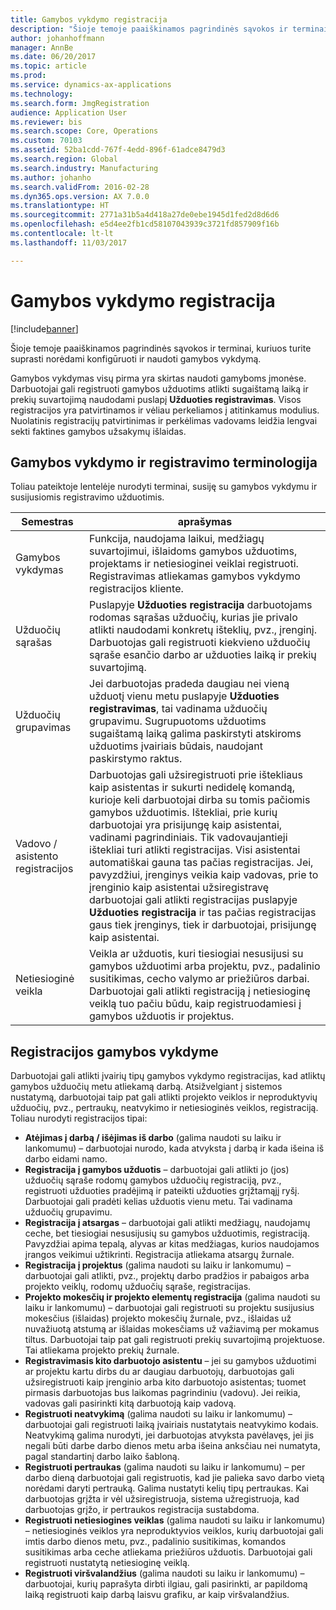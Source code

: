 ```yaml
---
title: Gamybos vykdymo registracija
description: "Šioje temoje paaiškinamos pagrindinės sąvokos ir terminai, kuriuos turite suprasti norėdami konfigūruoti ir naudoti gamybos vykdymą."
author: johanhoffmann
manager: AnnBe
ms.date: 06/20/2017
ms.topic: article
ms.prod: 
ms.service: dynamics-ax-applications
ms.technology: 
ms.search.form: JmgRegistration
audience: Application User
ms.reviewer: bis
ms.search.scope: Core, Operations
ms.custom: 70103
ms.assetid: 52ba1cdd-767f-4edd-896f-61adce8479d3
ms.search.region: Global
ms.search.industry: Manufacturing
ms.author: johanho
ms.search.validFrom: 2016-02-28
ms.dyn365.ops.version: AX 7.0.0
ms.translationtype: HT
ms.sourcegitcommit: 2771a31b5a4d418a27de0ebe1945d1fed2d8d6d6
ms.openlocfilehash: e5d4ee2fb1cd58107043939c3721fd857909f16b
ms.contentlocale: lt-lt
ms.lasthandoff: 11/03/2017

---
```


# <a name="registration-for-manufacturing-execution"></a>Gamybos vykdymo registracija

[!include[banner](../includes/banner.md)]


Šioje temoje paaiškinamos pagrindinės sąvokos ir terminai, kuriuos turite suprasti norėdami konfigūruoti ir naudoti gamybos vykdymą. 

Gamybos vykdymas visų pirma yra skirtas naudoti gamyboms įmonėse. Darbuotojai gali registruoti gamybos užduotims atlikti sugaištamą laiką ir prekių suvartojimą naudodami puslapį **Užduoties registravimas**. Visos registracijos yra patvirtinamos ir vėliau perkeliamos į atitinkamus modulius. Nuolatinis registracijų patvirtinimas ir perkėlimas vadovams leidžia lengvai sekti faktines gamybos užsakymų išlaidas.

## <a name="manufacturing-execution-and-registration-terminology"></a>Gamybos vykdymo ir registravimo terminologija
Toliau pateiktoje lentelėje nurodyti terminai, susiję su gamybos vykdymu ir susijusiomis registravimo užduotimis.

| Semestras                          | aprašymas                                                                                                                                                                                                                                                                                                                                                                                                                                                                                                                                                                                           |
|-------------------------------|-------------------------------------------------------------------------------------------------------------------------------------------------------------------------------------------------------------------------------------------------------------------------------------------------------------------------------------------------------------------------------------------------------------------------------------------------------------------------------------------------------------------------------------------------------------------------------------------------------|
| Gamybos vykdymas       | Funkcija, naudojama laikui, medžiagų suvartojimui, išlaidoms gamybos užduotims, projektams ir netiesioginei veiklai registruoti. Registravimas atliekamas gamybos vykdymo registracijos kliente.                                                                                                                                                                                                                                                                                                                                                                                                   |
| Užduočių sąrašas                      | Puslapyje **Užduoties registracija** darbuotojams rodomas sąrašas užduočių, kurias jie privalo atlikti naudodami konkretų išteklių, pvz., įrenginį. Darbuotojas gali registruoti kiekvieno užduočių sąraše esančio darbo ar užduoties laiką ir prekių suvartojimą.                                                                                                                                                                                                                                                                                                                                                                           |
| Užduočių grupavimas                  | Jei darbuotojas pradeda daugiau nei vieną užduotį vienu metu puslapyje **Užduoties registravimas**, tai vadinama užduočių grupavimu. Sugrupuotoms užduotims sugaištamą laiką galima paskirstyti atskiroms užduotims įvairiais būdais, naudojant paskirstymo raktus.                                                                                                                                                                                                                                                                                                                                                         |
| Vadovo / asistento registracijos | Darbuotojas gali užsiregistruoti prie ištekliaus kaip asistentas ir sukurti nedidelę komandą, kurioje keli darbuotojai dirba su tomis pačiomis gamybos užduotimis. Ištekliai, prie kurių darbuotojai yra prisijungę kaip asistentai, vadinami pagrindiniais. Tik vadovaujantieji ištekliai turi atlikti registracijas. Visi asistentai automatiškai gauna tas pačias registracijas. Jei, pavyzdžiui, įrenginys veikia kaip vadovas, prie to įrenginio kaip asistentai užsiregistravę darbuotojai gali atlikti registracijas puslapyje **Užduoties registracija** ir tas pačias registracijas gaus tiek įrenginys, tiek ir darbuotojai, prisijungę kaip asistentai. |
| Netiesioginė veikla             | Veikla ar užduotis, kuri tiesiogiai nesusijusi su gamybos užduotimi arba projektu, pvz., padalinio susitikimas, cecho valymo ar priežiūros darbai. Darbuotojai gali atlikti registraciją į netiesioginę veiklą tuo pačiu būdu, kaip registruodamiesi į gamybos užduotis ir projektus.                                                                                                                                                                                                                                                                                                |

## <a name="registrations-in-manufacturing-execution"></a>Registracijos gamybos vykdyme
Darbuotojai gali atlikti įvairių tipų gamybos vykdymo registracijas, kad atliktų gamybos užduočių metu atliekamą darbą. Atsižvelgiant į sistemos nustatymą, darbuotojai taip pat gali atlikti projekto veiklos ir neproduktyvių užduočių, pvz., pertraukų, neatvykimo ir netiesioginės veiklos, registraciją. Toliau nurodyti registracijos tipai:

-   **Atėjimas į darbą / išėjimas iš darbo** (galima naudoti su laiku ir lankomumu) – darbuotojai nurodo, kada atvyksta į darbą ir kada išeina iš darbo eidami namo.
-   **Registracija į gamybos užduotis** – darbuotojai gali atlikti jo (jos) užduočių sąraše rodomų gamybos užduočių registraciją, pvz., registruoti užduoties pradėjimą ir pateikti užduoties grįžtamąjį ryšį. Darbuotojai gali pradėti kelias užduotis vienu metu. Tai vadinama užduočių grupavimu.
-   **Registracija į atsargas** – darbuotojai gali atlikti medžiagų, naudojamų ceche, bet tiesiogiai nesusijusių su gamybos užduotimis, registraciją. Pavyzdžiai apima tepalą, alyvas ar kitas medžiagas, kurios naudojamos įrangos veikimui užtikrinti. Registracija atliekama atsargų žurnale.
-   **Registracija į projektus** (galima naudoti su laiku ir lankomumu) – darbuotojai gali atlikti, pvz., projektų darbo pradžios ir pabaigos arba projekto veiklų, rodomų užduočių sąraše, registracijas.
-   **Projekto mokesčių ir projekto elementų registracija** (galima naudoti su laiku ir lankomumu) – darbuotojai gali registruoti su projektu susijusius mokesčius (išlaidas) projekto mokesčių žurnale, pvz., išlaidas už nuvažiuotą atstumą ar išlaidas mokesčiams už važiavimą per mokamus tiltus. Darbuotojai taip pat gali registruoti prekių suvartojimą projektuose. Tai atliekama projekto prekių žurnale.
-   **Registravimasis kito darbuotojo asistentu** – jei su gamybos užduotimi ar projektu kartu dirbs du ar daugiau darbuotojų, darbuotojas gali užsiregistruoti kaip įrenginio arba kito darbuotojo asistentas; tuomet pirmasis darbuotojas bus laikomas pagrindiniu (vadovu). Jei reikia, vadovas gali pasirinkti kitą darbuotoją kaip vadovą.
-   **Registruoti neatvykimą** (galima naudoti su laiku ir lankomumu) – darbuotojai gali registruoti laiką įvairiais nustatytais neatvykimo kodais. Neatvykimą galima nurodyti, jei darbuotojas atvyksta pavėlavęs, jei jis negali būti darbe darbo dienos metu arba išeina anksčiau nei numatyta, pagal standartinį darbo laiko šabloną.
-   **Registruoti pertraukas** (galima naudoti su laiku ir lankomumu) – per darbo dieną darbuotojai gali registruotis, kad jie palieka savo darbo vietą norėdami daryti pertrauką. Galima nustatyti kelių tipų pertraukas. Kai darbuotojas grįžta ir vėl užsiregistruoja, sistema užregistruoja, kad darbuotojas grįžo, ir pertraukos registracija sustabdoma.
-   **Registruoti netiesiogines veiklas** (galima naudoti su laiku ir lankomumu) – netiesioginės veiklos yra neproduktyvios veiklos, kurių darbuotojai gali imtis darbo dienos metu, pvz., padalinio susitikimas, komandos susitikimas arba ceche atliekama priežiūros užduotis. Darbuotojai gali registruoti nustatytą netiesioginę veiklą.
-   **Registruoti viršvalandžius** (galima naudoti su laiku ir lankomumu) – darbuotojai, kurių paprašyta dirbti ilgiau, gali pasirinkti, ar papildomą laiką registruoti kaip darbą laisvu grafiku, ar kaip viršvalandžius.





